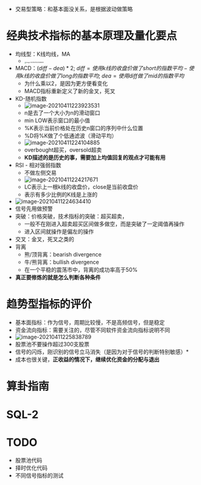 - 交易型策略：和基本面没关系，是根据波动做策略

# 经典技术指标的基本原理及量化要点

- 均线型：K线均线，MA
  - <img src="C:\Users\松山鐘迪\AppData\Roaming\Typora\typora-user-images\image-20210411223326599.png" alt="image-20210411223326599" style="zoom:25%;" />
- MACD：$(diff - dea)*2;\ diff = 使用k线的收盘价做了short的指数平均-使用k线的收盘价做了long的指数平均; \ dea = 使用diff做了mid的指数平均$
  - 为什么乘以2，是因为更方便看变化
  - MACD指标重新定义了新的金叉，死叉
- KD-随机指数
  - ![image-20210411223923531](C:\Users\松山鐘迪\AppData\Roaming\Typora\typora-user-images\image-20210411223923531.png)
  - n是去了一个大小为n的滑动窗口
  - min LOW表示窗口的最小值
  - %K表示当前价格处在历史n窗口的序列中什么位置
  - %D将%K做了个低通滤波（滑动平均）
  - ![image-20210411224104885](C:\Users\松山鐘迪\AppData\Roaming\Typora\typora-user-images\image-20210411224104885.png)
  - overbought超买，oversold超卖
  - **KD描述的是历史的事，需要加上均值回复的观点才可能有用**
- RSI - 相对强弱指数
  - 不做左侧交易
  - ![image-20210411224217671](C:\Users\松山鐘迪\AppData\Roaming\Typora\typora-user-images\image-20210411224217671.png)
  - LC表示上一根k线的收盘价，close是当前收盘价
  - 表示有多少比例的K线是上涨的
- ![image-20210411224634410](C:\Users\松山鐘迪\AppData\Roaming\Typora\typora-user-images\image-20210411224634410.png)
- 信号先用做预警
- 突破：价格突破，技术指标的突破：超买超卖，
  - 一般不在刚进入超卖超买区间做多做空，而是突破了一定阈值再操作
  - 进入区间就操作是偏左的操作
- 交叉：金叉，死叉之类的
- 背离
  - 熊/顶背离：bearish divergence
  - 牛/熊背离：bullish divergence
  - 在一个平稳的震荡市中，背离的成功率高于50%
- **真正要修炼的就是怎么判断各种条件**

# 趋势型指标的评价

- 基本面指标：作为信号，周期比较慢，不是高频信号，但是稳定
- 资金流向指标：需要关注的，尽管不同软件资金流向指标说明不同
- ![image-20210411225838789](C:\Users\松山鐘迪\AppData\Roaming\Typora\typora-user-images\image-20210411225838789.png)
- 股票池不要操作超过300支股票
- 信号的闪烁，刚识别的信号立马消失（是因为对于信号的判断特别敏感）*
- 成本也很关键，**正收益的情况下，继续优化资金的分配与退出**

# 算卦指南

# SQL-2

# TODO

- 股票池代码
- 择时优化代码
- 不同信号指标的测试

